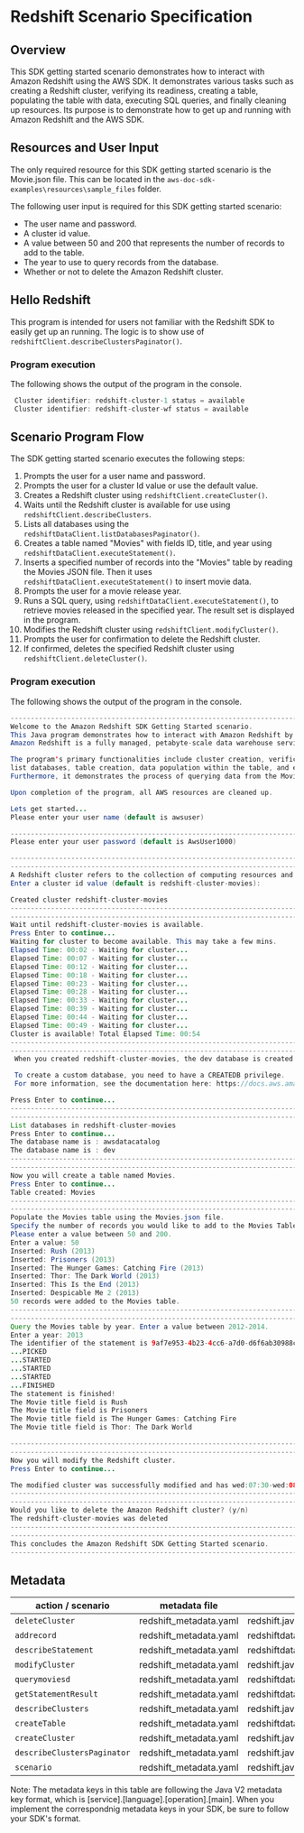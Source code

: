 # Redshift Scenario Specification

## Overview
This SDK getting started scenario demonstrates how to interact with Amazon Redshift using the AWS SDK. It demonstrates various tasks such as creating a Redshift cluster, verifying its readiness, creating a table, populating the table with data, executing SQL queries, and finally cleaning up resources. Its purpose is to demonstrate how to get up and running with Amazon Redshift and the AWS SDK.

## Resources and User Input
The only required resource for this SDK getting started scenario is the Movie.json file. This can be located in the `aws-doc-sdk-examples\resources\sample_files` folder.

The following user input is required for this SDK getting started scenario:
- The user name and password. 
- A cluster id value.
- A value between 50 and 200 that represents the number of records to add to the table.
- The year to use to query records from the database.
- Whether or not to delete the Amazon Redshift cluster.

## Hello Redshift
This program is intended for users not familiar with the Redshift SDK to easily get up an running. The logic is to show use of `redshiftClient.describeClustersPaginator()`.

### Program execution
The following shows the output of the program in the console. 

``` java 
 Cluster identifier: redshift-cluster-1 status = available
 Cluster identifier: redshift-cluster-wf status = available
```

## Scenario Program Flow
The SDK getting started scenario executes the following steps:
1. Prompts the user for a user name and password. 
2. Prompts the user for a cluster Id value or use the default value.
3. Creates a Redshift cluster using `redshiftClient.createCluster()`.
4. Waits until the Redshift cluster is available for use using `redshiftClient.describeClusters`.
5. Lists all databases using the `redshiftDataClient.listDatabasesPaginator()`.   
6. Creates a table named "Movies" with fields ID, title, and year using `redshiftDataClient.executeStatement()`.
7. Inserts a specified number of records into the "Movies" table by reading the Movies JSON file. Then it uses `redshiftDataClient.executeStatement()` to insert movie data.
8. Prompts the user for a movie release year.
9. Runs a SQL query, using `redshiftDataClient.executeStatement()`, to retrieve movies released in the specified year. The result set is displayed in the program.
10. Modifies the Redshift cluster using `redshiftClient.modifyCluster()`. 
11. Prompts the user for confirmation to delete the Redshift cluster.
12. If confirmed, deletes the specified Redshift cluster using `redshiftClient.deleteCluster()`.

### Program execution
The following shows the output of the program in the console. 

``` java
--------------------------------------------------------------------------------
Welcome to the Amazon Redshift SDK Getting Started scenario.
This Java program demonstrates how to interact with Amazon Redshift by using the AWS SDK for Java (v2). 
Amazon Redshift is a fully managed, petabyte-scale data warehouse service hosted in the cloud.

The program's primary functionalities include cluster creation, verification of cluster readiness, 
list databases, table creation, data population within the table, and execution of SQL statements.
Furthermore, it demonstrates the process of querying data from the Movie table. 

Upon completion of the program, all AWS resources are cleaned up.

Lets get started...
Please enter your user name (default is awsuser)

--------------------------------------------------------------------------------
Please enter your user password (default is AwsUser1000)

--------------------------------------------------------------------------------
--------------------------------------------------------------------------------
A Redshift cluster refers to the collection of computing resources and storage that work together to process and analyze large volumes of data.
Enter a cluster id value (default is redshift-cluster-movies): 

Created cluster redshift-cluster-movies
--------------------------------------------------------------------------------
--------------------------------------------------------------------------------
Wait until redshift-cluster-movies is available.
Press Enter to continue...
Waiting for cluster to become available. This may take a few mins.
Elapsed Time: 00:02 - Waiting for cluster... 
Elapsed Time: 00:07 - Waiting for cluster... 
Elapsed Time: 00:12 - Waiting for cluster... 
Elapsed Time: 00:18 - Waiting for cluster... 
Elapsed Time: 00:23 - Waiting for cluster... 
Elapsed Time: 00:28 - Waiting for cluster... 
Elapsed Time: 00:33 - Waiting for cluster... 
Elapsed Time: 00:39 - Waiting for cluster... 
Elapsed Time: 00:44 - Waiting for cluster... 
Elapsed Time: 00:49 - Waiting for cluster... 
Cluster is available! Total Elapsed Time: 00:54
--------------------------------------------------------------------------------
--------------------------------------------------------------------------------
 When you created redshift-cluster-movies, the dev database is created by default and used in this scenario. 

 To create a custom database, you need to have a CREATEDB privilege. 
 For more information, see the documentation here: https://docs.aws.amazon.com/redshift/latest/dg/r_CREATE_DATABASE.html.

Press Enter to continue...
--------------------------------------------------------------------------------
--------------------------------------------------------------------------------
List databases in redshift-cluster-movies
Press Enter to continue...
The database name is : awsdatacatalog
The database name is : dev
--------------------------------------------------------------------------------
--------------------------------------------------------------------------------
Now you will create a table named Movies.
Press Enter to continue...
Table created: Movies
--------------------------------------------------------------------------------
--------------------------------------------------------------------------------
Populate the Movies table using the Movies.json file.
Specify the number of records you would like to add to the Movies Table.
Please enter a value between 50 and 200.
Enter a value: 50
Inserted: Rush (2013)
Inserted: Prisoners (2013)
Inserted: The Hunger Games: Catching Fire (2013)
Inserted: Thor: The Dark World (2013)
Inserted: This Is the End (2013)
Inserted: Despicable Me 2 (2013)
50 records were added to the Movies table. 
--------------------------------------------------------------------------------
--------------------------------------------------------------------------------
Query the Movies table by year. Enter a value between 2012-2014.
Enter a year: 2013
The identifier of the statement is 9af7e953-4b23-4cc6-a7d0-d6f6ab30988c
...PICKED
...STARTED
...STARTED
...STARTED
...FINISHED
The statement is finished!
The Movie title field is Rush
The Movie title field is Prisoners
The Movie title field is The Hunger Games: Catching Fire
The Movie title field is Thor: The Dark World

--------------------------------------------------------------------------------
--------------------------------------------------------------------------------
Now you will modify the Redshift cluster.
Press Enter to continue...

The modified cluster was successfully modified and has wed:07:30-wed:08:00 as the maintenance window
--------------------------------------------------------------------------------
--------------------------------------------------------------------------------
Would you like to delete the Amazon Redshift cluster? (y/n)
The redshift-cluster-movies was deleted
--------------------------------------------------------------------------------
--------------------------------------------------------------------------------
This concludes the Amazon Redshift SDK Getting Started scenario.
--------------------------------------------------------------------------------


```

## Metadata


| action / scenario            | metadata file                | metadata key                            |
|------------------------------|------------------------------|---------------------------------------- |
| `deleteCluster`              | redshift_metadata.yaml       | redshift.java2.delete_cluster.main      |
| `addrecord`                  | redshift_metadata.yaml       | redshiftdata.java2.data_add.record.main |
| `describeStatement`          | redshift_metadata.yaml       | redshiftdata.java2.checkstatement.main  |
| `modifyCluster `             | redshift_metadata.yaml       | redshift.java2.mod_cluster.main         |
| `querymoviesd`               | redshift_metadata.yaml       | redshiftdata.java2.mod_cluster.main     |
| `getStatementResult`         | redshift_metadata.yaml       | redshiftdata.java2.getresults.main      |
| `describeClusters`           | redshift_metadata.yaml       | redshift.java2.describe_cluster.main    |
| `createTable `               | redshift_metadata.yaml       | redshiftdata.java2.create_table.main    |
| `createCluster `             | redshift_metadata.yaml       | redshift.java2.create_cluster.main      |
| `describeClustersPaginator ` | redshift_metadata.yaml       | redshift.java2.hello.main               |
| `scenario`                   | redshift_metadata.yaml       | redshift.java2.scenario.main            |

Note:  The metadata keys in this table are following the Java V2 metadata key format, which is [service].[language].[operation].[main]. When you implement the correspondnig metadata keys in your SDK, be sure to follow your SDK's format. 